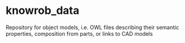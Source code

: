 knowrob_data
============

Repository for object models, i.e. OWL files describing their semantic
properties, composition from parts, or links to CAD models

